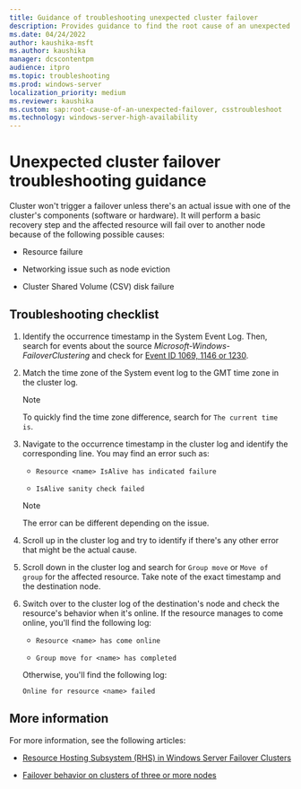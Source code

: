 ```yaml
---
title: Guidance of troubleshooting unexpected cluster failover
description: Provides guidance to find the root cause of an unexpected failover in a Windows-based failover cluster.
ms.date: 04/24/2022
author: kaushika-msft
ms.author: kaushika
manager: dcscontentpm
audience: itpro
ms.topic: troubleshooting
ms.prod: windows-server
localization_priority: medium
ms.reviewer: kaushika
ms.custom: sap:root-cause-of-an-unexpected-failover, csstroubleshoot
ms.technology: windows-server-high-availability
---
```

# Unexpected cluster failover troubleshooting guidance

Cluster won't trigger a failover unless there's an actual issue with one of the cluster's components (software or hardware). It will perform a basic recovery step and the affected resource will fail over to another node because of the following possible causes:

- Resource failure

- Networking issue such as node eviction

- Cluster Shared Volume (CSV) disk failure

## Troubleshooting checklist

1. Identify the occurrence timestamp in the System Event Log. Then, search for events about the source *Microsoft-Windows-FailoverClustering* and check for [Event ID 1069, 1146 or 1230](https://techcommunity.microsoft.com/t5/failover-clustering/understanding-how-failover-clustering-recovers-from-unresponsive/ba-p/371847).

2. Match the time zone of the System event log to the GMT time zone in the cluster log.

   > [!NOTE]
   > To quickly find the time zone difference, search for `The current time is`.

3. Navigate to the occurrence timestamp in the cluster log and identify the corresponding line. You may find an error such as:

   - `Resource <name> IsAlive has indicated failure`

   - `IsAlive sanity check failed`

   > [!NOTE]
   > The error can be different depending on the issue.

4. Scroll up in the cluster log and try to identify if there's any other error that might be the actual cause.

5. Scroll down in the cluster log and search for `Group move` or `Move of group` for the affected resource. Take note of the exact timestamp and the destination node.

6. Switch over to the cluster log of the destination's node and check the resource's behavior when it's online. If the resource manages to come online, you'll find the following log:

   - `Resource <name> has come online`

   - `Group move for <name> has completed`

   Otherwise, you'll find the following log:

   `Online for resource <name> failed`

## More information

For more information, see the following articles:

- [Resource Hosting Subsystem (RHS) in Windows Server Failover Clusters](/archive/blogs/askcore/resource-hosting-subsystem-rhs-in-windows-server-2008-failover-clusters)

- [Failover behavior on clusters of three or more nodes](groups-fail-logic-three-more-cluster-node-members.md)
